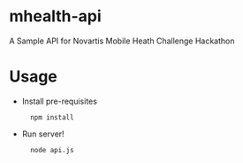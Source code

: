 mhealth-api
===========

A Sample API for Novartis Mobile Heath Challenge Hackathon

Usage
===========

* Install pre-requisites
        
        npm install

* Run server!

        node api.js
